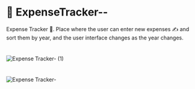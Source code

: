 # 💸 ExpenseTracker--
Expense Tracker 💸. Place where the user can enter new expenses ✍️ and sort them by year, and the user interface changes as the year changes.

# 
![Expense Tracker- (1)](https://user-images.githubusercontent.com/64160163/120064113-5b03e800-c088-11eb-8ff3-0b6a489ace0e.png)

#
![Expense Tracker-](https://user-images.githubusercontent.com/64160163/120064159-87b7ff80-c088-11eb-95ca-4a01eb2f5df0.png)



